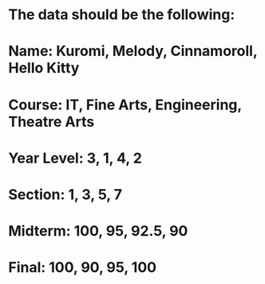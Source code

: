 # The data should be the following:

# Name: Kuromi, Melody, Cinnamoroll, Hello Kitty
# Course: IT, Fine Arts, Engineering, Theatre Arts
# Year Level: 3, 1, 4, 2
# Section: 1, 3, 5, 7
# Midterm: 100, 95, 92.5, 90
# Final: 100, 90, 95, 100
